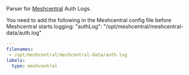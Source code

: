 Parser for [Meshcentral](https://www.meshcommander.com/meshcentral2) Auth Logs.

You need to add the following in the Meshcentral config file before Meshcentral starts logging:
"authLog": "/opt/meshcentral/meshcentral-data/auth.log"

```yaml
---
filenames:
 - /opt/meshcentral/meshcentral-data/auth.log
labels:
  type: meshcentral
```
